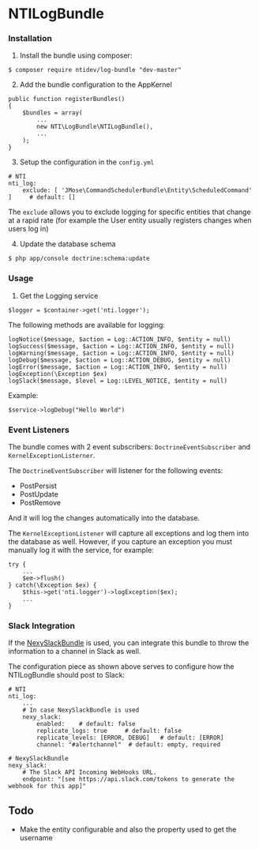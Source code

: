 # NTILogBundle


### Installation

1. Install the bundle using composer:

```
$ composer require ntidev/log-bundle "dev-master"
```


2. Add the bundle configuration to the AppKernel


```
public function registerBundles()
{
    $bundles = array(
        ...
        new NTI\LogBundle\NTILogBundle(),
        ...
    );
}
```

3. Setup the configuration in the ``config.yml``

```
# NTI
nti_log:
    exclude: [ 'JMose\CommandSchedulerBundle\Entity\ScheduledCommand' ]     # default: []
```

The ``exclude`` allows you to exclude logging for specific entities that change at a rapid rate (for example the User entity usually registers changes when users log in)

4. Update the database schema

```
$ php app/console doctrine:schema:update
```


### Usage

1. Get the Logging service

```
$logger = $container->get('nti.logger');
```

The following methods are available for logging:

```
logNotice($message, $action = Log::ACTION_INFO, $entity = null)
logSuccess($message, $action = Log::ACTION_INFO, $entity = null)
logWarning($message, $action = Log::ACTION_INFO, $entity = null) 
logDebug($message, $action = Log::ACTION_DEBUG, $entity = null)
logError($message, $action = Log::ACTION_INFO, $entity = null)    
logException(\Exception $ex) 
logSlack($message, $level = Log::LEVEL_NOTICE, $entity = null) 
```

Example:

```
$service->logDebug("Hello World")
```


### Event Listeners

The bundle comes with 2 event subscribers: ``DoctrineEventSubscriber`` and ``KernelExceptionListerner``.

The ``DoctrineEventSubscriber`` will listener for the following events:

* PostPersist
* PostUpdate
* PostRemove

And it will log the changes automatically into the database.

The ``KernelExceptionListener`` will capture all exceptions and log them into the database as well. However, if you capture an exception you must manually log it with the service, for example:

```
try {
    ...
    $em->flush()
} catch(\Exception $ex) {
    $this->get('nti.logger')->logException($ex);
    ...
}
```

### Slack Integration

If the [NexySlackBundle](https://github.com/nexylan/slack-bundle "https://github.com/nexylan/slack-bundle") is used, you can integrate this bundle to throw the information to a channel in Slack as well.

The configuration piece as shown above serves to configure how the NTILogBundle should post to Slack:

```
# NTI
nti_log:
    ...    
    # In case NexySlackBundle is used
    nexy_slack:
        enabled:    # default: false
        replicate_logs: true     # default: false
        replicate_levels: [ERROR, DEBUG]   # default: [ERROR]
        channel: "#alertchannel"  # default: empty, required
        
# NexySlackBundle
nexy_slack:
    # The Slack API Incoming WebHooks URL.
    endpoint: "[see https://api.slack.com/tokens to generate the webhook for this app]"
```

## Todo

* Make the entity configurable and also the property used to get the username